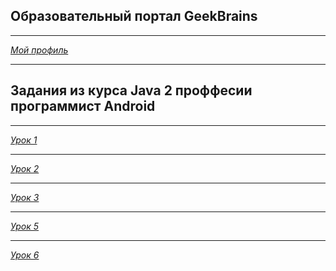 Образовательный портал GeekBrains
---------------------
***
[_Мой_ _профиль_](https://geekbrains.ru/users/1584534)
***
Задания из курса Java 2  проффесии программист Android
---------------------
***
[_Урок 1_](https://github.com/logg1n/GeekBrains-Course-Java-2/tree/master/IntelliJIDEAProjects/Lesson1/src)
***
[_Урок 2_](https://github.com/logg1n/GeekBrains-Course-Java-2/tree/master/IntelliJIDEAProjects/Lesson2/src)
***
[_Урок 3_](https://github.com/logg1n/GeekBrains-Course-Java-2/tree/master/IntelliJIDEAProjects/Lesson3/src)
***
[_Урок 5_](https://github.com/logg1n/GeekBrains-Course-Java-2/tree/master/IntelliJIDEAProjects/Lesson5/src)
***
[_Урок 6_](https://github.com/logg1n/GeekBrains-Course-Java-2/tree/master/IntelliJIDEAProjects/Lesson6/src)
